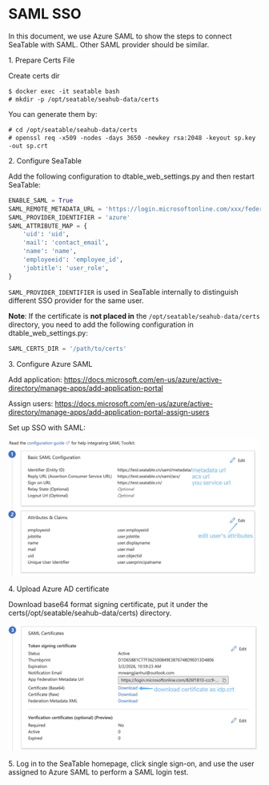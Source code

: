# SAML SSO

In this document, we use Azure SAML to show the steps to connect SeaTable with SAML. Other SAML provider should be similar.

1\. Prepare Certs File

Create certs dir

```
$ docker exec -it seatable bash
# mkdir -p /opt/seatable/seahub-data/certs
```

You can generate them by:

```
# cd /opt/seatable/seahub-data/certs
# openssl req -x509 -nodes -days 3650 -newkey rsa:2048 -keyout sp.key -out sp.crt
```

2\. Configure SeaTable

Add the following configuration to dtable_web_settings.py and then restart SeaTable:

```python
ENABLE_SAML = True
SAML_REMOTE_METADATA_URL = 'https://login.microsoftonline.com/xxx/federationmetadata/2007-06/federationmetadata.xml?appid=xxx'
SAML_PROVIDER_IDENTIFIER = 'azure'
SAML_ATTRIBUTE_MAP = {
    'uid': 'uid',
    'mail': 'contact_email',
    'name': 'name',
    'employeeid': 'employee_id',
    'jobtitle': 'user_role',
}
```

`SAML_PROVIDER_IDENTIFIER` is used in SeaTable internally to distinguish different SSO provider for the same user.


__Note__: If the certificate is **not placed in** the `/opt/seatable/seahub-data/certs` directory, you need to add the following configuration in dtable_web_settings.py:

```python
SAML_CERTS_DIR = '/path/to/certs'
```

3\. Configure Azure SAML

Add application: <https://docs.microsoft.com/en-us/azure/active-directory/manage-apps/add-application-portal>

Assign users: <https://docs.microsoft.com/en-us/azure/active-directory/manage-apps/add-application-portal-assign-users>

Set up SSO with SAML: 

![](../../images/auto-upload/1678343328227.jpg)

4\. Upload Azure AD certificate

Download base64 format signing certificate, put it under the certs(/opt/seatable/seahub-data/certs) directory.

![](../../images/auto-upload/1678343483221.jpg)

5\. Log in to the SeaTable homepage, click single sign-on, and use the user assigned to Azure SAML to perform a SAML login test.
